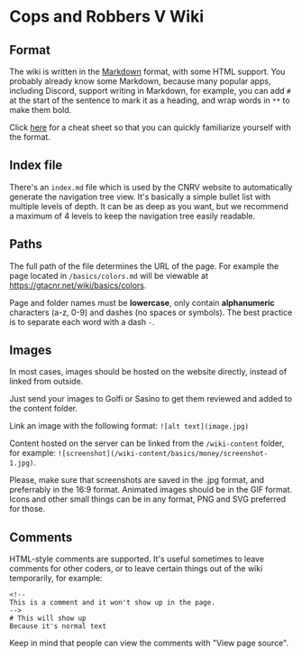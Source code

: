 # Cops and Robbers V Wiki
## Format
The wiki is written in the [Markdown](https://www.markdownguide.org/) format, with some HTML support.
You probably already know some Markdown, because many popular apps, including Discord, support writing in Markdown, for example, you can add `#` at the start of the sentence to mark it as a heading, and wrap words in `**` to make them bold.

Click [here](https://www.markdownguide.org/cheat-sheet/) for a cheat sheet so that you can quickly familiarize yourself with the format.

## Index file
There's an `index.md` file which is used by the CNRV website to automatically generate the navigation tree view. It's basically a simple bullet list with multiple levels of depth. It can be as deep as you want, but we recommend a maximum of 4 levels to keep the navigation tree easily readable.

## Paths
The full path of the file determines the URL of the page. For example the page located in `/basics/colors.md` will be viewable at https://gtacnr.net/wiki/basics/colors.

Page and folder names must be **lowercase**, only contain **alphanumeric** characters (a-z, 0-9) and dashes (no spaces or symbols). The best practice is to separate each word with a dash `-`.

## Images
In most cases, images should be hosted on the website directly, instead of linked from outside. 

Just send your images to Golfi or Sasino to get them reviewed and added to the content folder. 

Link an image with the following format: `![alt text](image.jpg)`

Content hosted on the server can be linked from the `/wiki-content` folder, for example: `![screenshot](/wiki-content/basics/money/screenshot-1.jpg)`.

Please, make sure that screenshots are saved in the .jpg format, and preferrably in the 16:9 format. Animated images should be in the GIF format. Icons and other small things can be in any format, PNG and SVG preferred for those.

## Comments
HTML-style comments are supported. It's useful sometimes to leave comments for other coders, or to leave certain things out of the wiki temporarily, for example:
```
<!--
This is a comment and it won't show up in the page.
-->
# This will show up
Because it's normal text
```

Keep in mind that people can view the comments with "View page source".
<!-- Yes, I knew you would try. -->